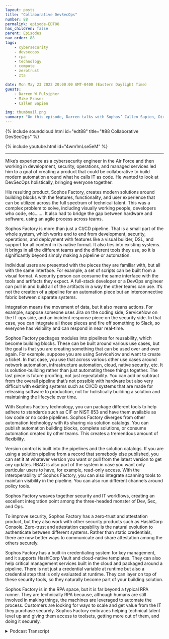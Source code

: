 ```yaml
---
layout: posts
title: "Collaborative DevSecOps"
number: 88
permalink: episode-EDT88
has_children: false
parent: Episodes
nav_order: 88
tags:
    - cybersecurity
    - devsecops
    - rpa
    - technology
    - compute
    - zerotrust
    - zta

date: Mon May 23 2022 20:00:00 GMT-0400 (Eastern Daylight Time)
guests:
    - Darren W Pulsipher
    - Mike Fraser
    - Callen Sapien

img: thumbnail.png
summary: "On this episode, Darren talks with Sophos’ Callen Sapien, Director of Product Management, Sophos Factory, and Mike Fraser, VP of DevSecOps about their product that allows for truly collaborative SecDevOps."
---
```


{% include soundcloud.html id="edt88" title="#88 Collaborative DevSecOps" %}

{% include youtube.html id="4wm1mLse5eM" %}

---

Mike’s experience as a cybersecurity engineer in the Air Force and then working in development, security, operations, and managed services led him to a goal of creating a product that could be collaborative to build modern automation around what he calls IT as code. He wanted to look at DevSecOps holistically, bringing everyone together.

His resulting product, Sophos Factory, creates modern solutions around building blocks with the features, functionality, and user experience that can be utilized across the full spectrum of technical talent. This was a complex problem to solve, including visually working people, developers who code, etc...…. It also had to bridge the gap between hardware and software, using an agile process across teams.

Sophos Factory is more than just a CI/CD pipeline. That is a small part of the whole system, which works end to end from development, security, operations, and deployment with features like a visual builder, DSL, and support for all content in its native format. It also ties into existing systems. It brings in all the different teams and the different tools they use, so it is significantly beyond simply making a pipeline or automation.

Individual users are presented with the pieces they are familiar with, but all with the same interface. For example, a set of scripts can be built from a visual format. A security person can consume the same interface with the tools and artifacts they expect. A full-stack developer or a DevOps engineer can pull in and build all of the artifacts in a way the other teams can use.  It’s not the creation of a pipeline for an automation piece but an interconnective fabric between disparate systems.

Integration means the movement of data, but it also means actions. For example, suppose someone uses Jira on the coding side, ServiceNow on the IT ops side, and an incident response piece on the security side. In that case, you can integrate all those pieces and fire off something to Slack, so everyone has visibility and can respond in near real-time.

Sophos Factory packages modules into pipelines for reusability, which become building blocks. These can be built around various use cases, but the goal is that you are creating something that can be used over and over again. For example, suppose you are using ServiceNow and want to create a ticket. In that case, you use that across various other use cases around network automation, infrastructure automation, cloud, native security, etc. It is solution-building rather than just automating these things together. The last piece is future proofing, not just repeatability. You can add or subtract from the overall pipeline that’s not possible with hardware but also very difficult with existing systems such as CI/CD systems that are made for releasing software to production, not for holistically building a solution and maintaining the lifecycle over time.

With Sophos Factory technology, you can package different tools to help adhere to standards such as CIF or NIST 853 and have them available as low code or no code pipelines. Sophos Factory diverges from other automation technology with its sharing via solution catalogs. You can publish automation building blocks, complete solutions, or consume automation created by other teams. This creates a tremendous amount of flexibility.

Version control is built into the pipelines and the solution catalogs. If you are using a solution pipeline from a record that somebody else published, you can set it at whatever version you want or pull from the latest version to get any updates. RBAC is also part of the system in case you want only particular users to have, for example, read-only access. With the interoperability of Sophos Factory, you can also integrate scanning tools to maintain visibility in the pipeline. You can also run different channels around policy tools.

Sophos Factory weaves together security and IT workflows, creating an excellent integration point among the three-headed monster of Dev, Sec, and Ops.

To improve security, Sophos Factory has a zero-trust and attestation product, but they also work with other security products such as HashiCorp Console. Zero-trust and attestation capability is the natural evolution to authenticate between different systems. Rather than static credentials, there are now better ways to communicate and share attestation among the others securely.

Sophos Factory has a built-in credentialing system for key management, and it supports HashiCorp Vault and cloud-native templates. They can also help critical management services built in the cloud and packaged around a pipeline. There is not just a credential variable at runtime but also a credential step that is only evaluated at runtime. They can layer on top of these security tools, so they naturally become part of your building solution.

Sophos Factory is in the RPA space, but it is far beyond a typical RPA runner. They are technically RPA because, although humans are still involved in making things, the machines are leveraged to automate the process. Customers are looking for ways to scale and get value from the IT they purchase securely. Sophos Factory embraces helping technical talent level up and giving them access to toolsets, getting more out of them, and doing it securely. 


<details>
<summary> Podcast Transcript </summary>

<p></p>

</details>
